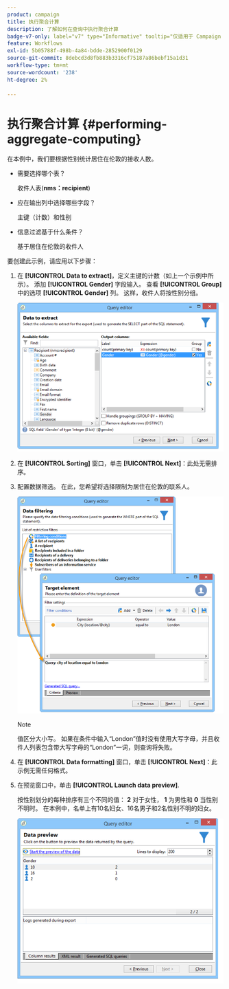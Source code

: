```yaml
---
product: campaign
title: 执行聚合计算
description: 了解如何在查询中执行聚合计算
badge-v7-only: label="v7" type="Informative" tooltip="仅适用于 Campaign Classic v7"
feature: Workflows
exl-id: 5b05788f-498b-4a84-bdde-2852900f0129
source-git-commit: 8debcd3d8fb883b3316cf75187a86bebf15a1d31
workflow-type: tm+mt
source-wordcount: '238'
ht-degree: 2%

---
```


# 执行聚合计算 {#performing-aggregate-computing}



在本例中，我们要根据性别统计居住在伦敦的接收人数。

* 需要选择哪个表？

  收件人表(**nms：recipient**)

* 应在输出列中选择哪些字段？

  主键（计数）和性别

* 信息过滤基于什么条件？

  基于居住在伦敦的收件人

要创建此示例，请应用以下步骤：

1. 在 **[!UICONTROL Data to extract]**，定义主键的计数（如上一个示例中所示）。 添加 **[!UICONTROL Gender]** 字段输入。 查看 **[!UICONTROL Group]** 中的选项 **[!UICONTROL Gender]** 列。 这样，收件人将按性别分组。

   ![](assets/query_editor_nveau_27.png)

1. 在 **[!UICONTROL Sorting]** 窗口，单击 **[!UICONTROL Next]**：此处无需排序。
1. 配置数据筛选。 在此，您希望将选择限制为居住在伦敦的联系人。

   ![](assets/query_editor_22.png)

   >[!NOTE]
   >
   >值区分大小写。 如果在条件中输入“London”值时没有使用大写字母，并且收件人列表包含带大写字母的“London”一词，则查询将失败。

1. 在 **[!UICONTROL Data formatting]** 窗口，单击 **[!UICONTROL Next]**：此示例无需任何格式。
1. 在预览窗口中，单击 **[!UICONTROL Launch data preview]**.

   按性别划分的每种排序有三个不同的值： **2** 对于女性， **1** 为男性和 **0** 当性别不明时。 在本例中，名单上有10名妇女、16名男子和2名性别不明的妇女。

   ![](assets/query_editor_agregat_04.png)
